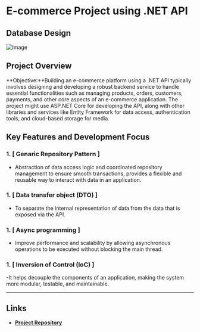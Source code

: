 # E-commerce Project using .NET API

## Database Design

![Image](https://github.com/user-attachments/assets/e49f352c-15e0-4846-b302-df283842539f)

## Project Overview

**Objective:**Building an e-commerce platform using a .NET API typically involves designing and developing a robust backend service to handle essential functionalities such as managing products, orders, customers, payments, and other core aspects of an e-commerce application. The project might use ASP.NET Core for developing the API, along with other libraries and services like Entity Framework for data access, authentication tools, and cloud-based storage for media. 

## Key Features and Development Focus

### 1. [ Genaric Repository Pattern ]
- Abstraction of data access logic and coordinated repository management to ensure smooth   transactions, provides a flexible and reusable way to interact with data in an application. 

### 1. [ Data transfer object (DTO)  ]
- To separate the internal representation of data from the data that is exposed via the API.


### 1. [ Async programming ]
- Improve performance and scalability by allowing asynchronous operations to be executed without blocking the main thread.

  
### 1. [ Inversion of Control (IoC) ]
-It helps decouple the components of an application, making the system more modular, testable, and maintainable.


---

## Links
- **[Project Repository](https://github.com/mohamedshawky70/Ecommerce)**
